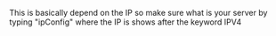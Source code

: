 This is basically depend on the IP so make sure what is your server by typing "ipConfig" where the IP is shows after the keyword IPV4 
